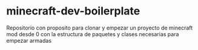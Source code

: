 # minecraft-dev-boilerplate
Repositorio con proposito para clonar y empezar un proyecto de minecraft mod desde 0 con la estructura de paquetes y clases necesarias para empezar armadas
